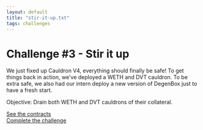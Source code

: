 ```yaml
---
layout: default
title: "stir-it-up.txt"
tags: challenges
---
```


# Challenge #3 - Stir it up

We just fixed up Cauldron V4, everything should finally be safe! To get things back in action, we've deployed a WETH and DVT cauldron. To be extra safe, we also had our intern deploy a new version of DegenBox just to have a fresh start. 

Objective: Drain both WETH and DVT cauldrons of their collateral.

[See the contracts](https://github.com/AshiqAmien/decently-safe-defi/tree/master/src/Contracts/stir-it-up)
<br/>
[Complete the challenge](https://github.com/AshiqAmien/decently-safe-defi/blob/master/test/Levels/stir-it-up/StirItUp.t.sol)
